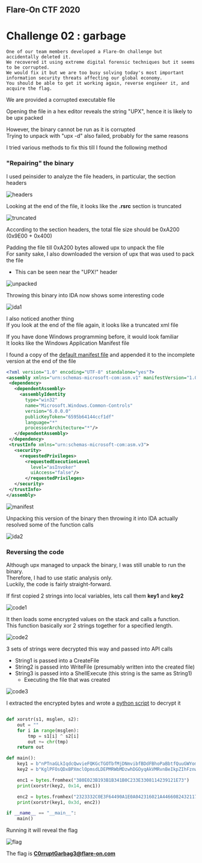## Flare-On CTF 2020
# Challenge 02 : garbage

```
One of our team members developed a Flare-On challenge but accidentally deleted it.
We recovered it using extreme digital forensic techniques but it seems to be corrupted.
We would fix it but we are too busy solving today's most important information security threats affecting our global economy.
You should be able to get it working again, reverse engineer it, and acquire the flag.
```

We are provided a corrupted executable file

Opening the file in a hex editor reveals the string "UPX", hence it is likely to be upx packed

However, the binary cannot be run as it is corrupted  
Trying to unpack with "upx -d" also failed, probably for the same reasons

I tried various methods to fix this till I found the following method

### "Repairing" the binary

I used peinsider to analyze the file headers, in particular, the section headers

![headers](img/01.png)

Looking at the end of the file, it looks like the **.rsrc** section is truncated

![truncated](img/02.png)

According to the section headers, the total file size should be 0xA200 (0x9E00 + 0x400)

Padding the file till 0xA200 bytes allowed upx to unpack the file  
For sanity sake, I also downloaded the version of upx that was used to pack the file
- This can be seen near the "UPX!" header

![unpacked](img/03.png)

Throwing this binary into IDA now shows some interesting code

![ida1](img/04.png)

I also noticed another thing  
If you look at the end of the file again, it looks like a truncated xml file

If you have done Windows programming before, it would look familiar  
It looks like the Windows Application Manifest file

I found a copy of the [default manifest file](http://docwiki.appmethod.com/appmethod/1.17/topics/en/Customizing_the_Windows_Application_Manifest_File) and appended it to the incomplete version at the end of the file

```xml
<?xml version="1.0" encoding="UTF-8" standalone="yes"?>
<assembly xmlns="urn:schemas-microsoft-com:asm.v1" manifestVersion="1.0">
 <dependency>
   <dependentAssembly>
     <assemblyIdentity
       type="win32"
       name="Microsoft.Windows.Common-Controls"
       version="6.0.0.0"
       publicKeyToken="6595b64144ccf1df"
       language="*"
       processorArchitecture="*"/>
   </dependentAssembly>
 </dependency>
 <trustInfo xmlns="urn:schemas-microsoft-com:asm.v3">
   <security>
     <requestedPrivileges>
       <requestedExecutionLevel
         level="asInvoker"
         uiAccess="false"/>
       </requestedPrivileges>
   </security>
 </trustInfo>
</assembly>
```

![manifest](img/05.png)

Unpacking this version of the binary then throwing it into IDA actually resolved some of the function calls

![ida2](img/06.png)

### Reversing the code

Although upx managed to unpack the binary, I was still unable to run the binary.  
Therefore, I had to use static analysis only.  
Luckily, the code is fairly straight-forward.

If first copied 2 strings into local variables, lets call them **key1** and **key2**

![code1](img/07.png)

It then loads some encrypted values on the stack and calls a function.  
This function basically xor 2 strings together for a specified length.

![code2](img/08.png)

3 sets of strings were decrypted this way and passed into API calls
- String1 is passed into a CreateFile
- String2 is passed into WriteFile (presumably written into the created file)
- String3 is passed into a ShellExecute (this string is the same as String1)
	- Executing the file that was created

![code3](img/09.png)

I extracted the encrypted bytes and wrote a [python script](soln.py) to decrypt it

```py

def xorstr(s1, msglen, s2):
    out = ""
    for i in range(msglen):
        tmp = s1[i] ^ s2[i]
        out += chr(tmp)
    return out

def main():
    key1 = b"nPTnaGLkIqdcQwvieFQKGcTGOTbfMjDNmvibfBDdFBhoPaBbtfQuuGWYomtqTFqvBSKdUMmciqKSGZaosWCSoZlcIlyQpOwkcAgw "
    key2 = b"KglPFOsQDxBPXmclOpmsdLDEPMRWbMDzwhDGOyqAkVMRvnBeIkpZIhFznwVylfjrkqprBPAdPuaiVoVugQAlyOQQtxBNsTdPZgDH "

    enc1 = bytes.fromhex("380E023B193B1B341B0C233E3308114239121E73")
    print(xorstr(key2, 0x14, enc1))

    enc2 = bytes.fromhex("2323332C0E3F64490A1E0A042316021A446608243211742C2A2D420F3E50640D5D041B1716360305342009086321240E151434581A29793A0000565854")
    print(xorstr(key1, 0x3d, enc2))

if __name__ == "__main__":
    main()

```

Running it will reveal the flag

![flag](img/flag.png)

The flag is **C0rruptGarbag3@flare-on.com**
